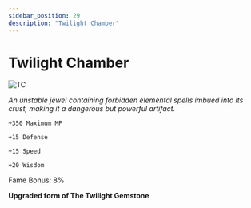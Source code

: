 ```yaml
---
sidebar_position: 29
description: "Twilight Chamber"
---
```


# Twilight Chamber

![TC](https://cdn.discordapp.com/attachments/1118235017550778448/1152705871281926144/Twilight_Chamber.png)

<i>An unstable jewel containing forbidden elemental spells imbued into its crust, making it a dangerous but powerful artifact.</i>

    +350 Maximum MP

    +15 Defense

    +15 Speed

    +20 Wisdom

Fame Bonus: 8%

**Upgraded form of The Twilight Gemstone**

